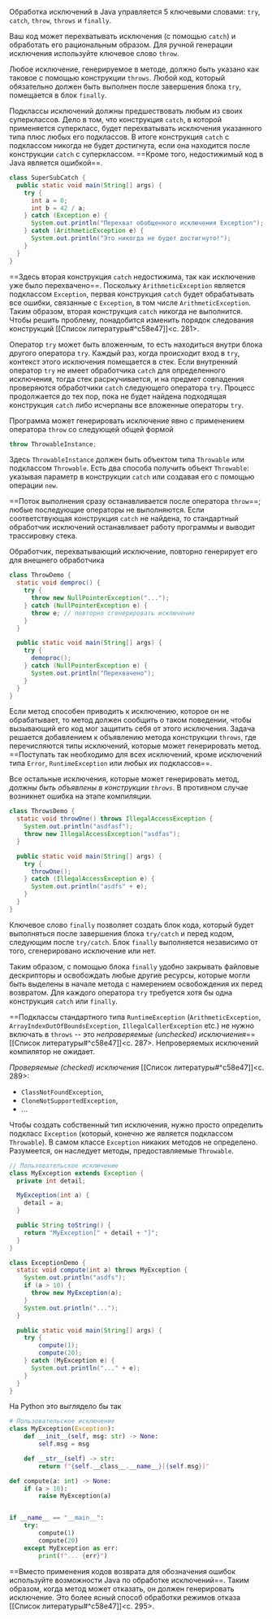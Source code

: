 Обработка исключений в Java управляется 5 ключевыми словами: `try`, `catch`, `throw`, `throws` и `finally`.

Ваш код может перехватывать исключения (с помощью `catch`) и обработать его рациональным образом. Для ручной генерации исключения используйте ключевое слово `throw`. 

Любое исключение, генерируемое в методе, должно быть указано как таковое с помощью конструкции `throws`. Любой код, который обязательно должен быть выполнен после завершения блока `try`, помещается в блок `finally`.

Подклассы исключений должны предшествовать любым из своих суперклассов. Дело в том, что конструкция `catch`, в которой применяется суперкласс, будет перехватывать исключения указанного типа плюс любых его подклассов. В итоге конструкция `catch` с подклассом никогда не будет достигнута, если она находится после конструкции `catch` с суперклассом. ==Кроме того, недостижимый код в Java является ошибкой==.
```java
class SuperSubCatch {
  public static void main(String[] args) {
    try {
      int a = 0;
      int b = 42 / a;
    } catch (Exception e) {
      System.out.println("Перехват обобщенного исключения Exception");
    } catch (ArithmeticException e) {
      System.out.println("Это никогда не будет достигнуто!");
    }
  }
}
```

==Здесь вторая конструкция `catch` недостижима, так как исключение уже было перехвачено==. Поскольку `ArithmeticException` является подклассом `Exception`, первая конструкция `catch` будет обрабатывать все ошибки, связанные с `Exception`, в том числе `ArithmeticException`. Таким образом, вторая конструкция `catch` никогда не выполнится. Чтобы решить проблему, понадобится изменить порядок следования конструкций [[Список литературы#^c58e47]]<c. 281>.

Оператор `try` может быть вложенным, то есть находиться внутри блока другого оператора `try`. Каждый раз, когда происходит вход в `try`, контекст этого исключения помещается в стек. Если внутренний оператор `try` не имеет обработчика `catch` для определенного исключения, тогда стек расркучивается, и на предмет совпадения проверяются обработчики `catch` следующего оператора `try`. Процесс продолжается до тех пор, пока не будет найдена подходящая конструкция `catch` либо исчерпаны все вложенные операторы `try`.

Программа может генерировать исключение явно с применением оператора `throw` со следующей общей формой
```java
throw ThrowableInstance;
```

Здесь `ThrowableInstance` должен быть объектом типа `Throwable` или подклассом `Throwable`. Есть два способа получить объект `Throwable`: указывая параметр в конструкции `catch` или создавая его с помощью операции `new`.

==Поток выполнения сразу останавливается после оператора `throw`==; любые последующие операторы не выполняются. Если соответствующая конструкция `catch` не найдена, то стандартный обработчик исключений останавливает работу программы и выводит трассировку стека.

Обработчик, перехватывающий исключение, повторно генерирует его для внешнего обработчика
```java
class ThrowDemo {
  static void demproc() {
    try {
      throw new NullPointerException("...");
    } catch (NullPointerException e) {
      throw e; // повторно сгенерировать исключение
    }
  }

  public static void main(String[] args) {
    try {
      demoproc();
    } catch (NullPointerException e) {
      System.out.println("Перехвачено");
    }
  }
}
```

Если метод способен приводить к исключению, которое он не обрабатывает, то метод должен сообщить о таком поведении, чтобы вызывающий его код мог защитить себя от этого исключения. Задача решается добавлением к объявлению метода конструкции `throws`, где перечисляются типы исключений, которые может генерировать метод. ==Поступать так необходимо для всех исключений, кроме исключений типа `Error`, `RuntimeException` или любых их подклассов==.

Все остальные исключения, которые может генерировать метод, _должны быть объявлены в конструкции `throws`_. В противном случае возникнет ошибка на этапе компиляции.
```java
class ThrowsDemo {
  static void throwOne() throws IllegalAccessException {
    System.out.println("asdfasf");
    throw new IllegalAccessException("asdfas");
  }

  public static void main(String[] args) {
    try {
      throwOne();
    } catch (IllegalAccessException e) {
      System.out.println("asdfs" + e);
    }
  }
}
```

Ключевое слово `finally` позволяет создать блок кода, который будет выполняться после завершения блока `try/catch` и перед кодом, следующим после `try/catch`. Блок `finally` выполняется независимо от того, сгенерировано исключение или нет.

Таким образом, с помощью блока `finally` удобно закрывать файловые дескрипторы и освобождать любые другие ресурсы, которые могли быть выделены в начале метода с намерением освобождения их перед возвратом. Для каждого оператора `try` требуется хотя бы одна конструкция `catch` или `finally`.

==Подклассы стандартного типа `RuntimeException` (`ArithmeticException`, `ArrayIndexOutOfBoundsException`, `IllegalCallerException` etc.) не нужно включать в `throws` -- это _непроверяемые (unchecked) исключиения_== [[Список литературы#^c58e47]]<c. 287>. Непроверяемых исключений компилятор не ожидает.

_Проверяемые (checked) исключения_ [[Список литературы#^c58e47]]<c. 289>:
- `ClassNotFoundException`,
- `CloneNotSupportedException`,
- ...

Чтобы создать собственный тип исключения, нужно просто определить подкласс `Exception` (который, конечно же является подклассом `Throwable`). В самом классе `Exception` никаких методов не определено. Разумеется, он наследует методы, предоставляемые `Throwable`.
```java
// Пользовательское исключениe
class MyException extends Exception {
  private int detail;

  MyException(int a) {
    detail = a;
  }

  public String toString() {
    return "MyException[" + detail + "]";
  }
}

class ExceptionDemo {
  static void compute(int a) throws MyException {
    System.out.println("asdfs");
    if (a > 10) {
      throw new MyException(a);
    }
    System.out.println("...");
  }

  public static void main(String[] args) {
    try {
	    compute(1);
	    compute(20);
    } catch (MyException e) {
      System.out.println("..." + e);
    }
  }
}
```

На Python это выглядело бы так
```python
# Пользовательское исключение
class MyException(Exception):
    def __init__(self, msg: str) -> None:
        self.msg = msg

    def __str__(self) -> str:
        return f"{self.__class__.__name__}[{self.msg}]"

def compute(a: int) -> None:
    if (a > 10):
        raise MyException(a)


if __name__ == "__main__":
    try:
        compute(1)
        compute(20)
    except MyException as err:
        print(f"... {err}")
```

==Вместо применения кодов возврата для обозначения ошибок используйте возможности Java по обработке исключений==. Таким образом, когда метод может отказать, он должен генерировать исключение. Это более ясный способ обработки режимов отказа [[Список литературы#^c58e47]]<c. 295>.